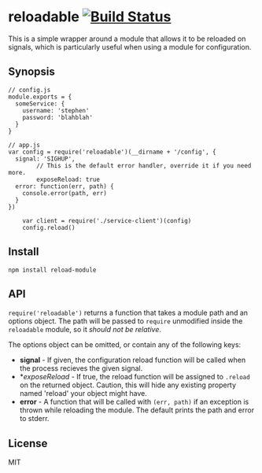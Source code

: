 # reloadable [![Build Status](https://secure.travis-ci.org/BetSmartMedia/node-reloadable.png?branch=master)](http://travis-ci.org/BetSmartMedia/node-reloadable)

This is a simple wrapper around a module that allows it to be reloaded on
signals, which is particularly useful when using a module for configuration.

## Synopsis

    // config.js
    module.exports = {
      someService: {
        username: 'stephen'
        password: 'blahblah'
      }
    }

    // app.js
    var config = require('reloadable')(__dirname + '/config', {
      signal: 'SIGHUP',
			// This is the default error handler, override it if you need more.
			exposeReload: true
      error: function(err, path) {
        console.error(path, err)
      }
    })

		var client = require('./service-client')(config)
		config.reload()

## Install

	npm install reload-module

## API

`require('reloadable')` returns a function that takes a module path and an
options object. The path will be passed to `require` unmodified inside the
`reloadable` module, so it *should not be relative*.

The options object can be omitted, or contain any of the following keys:

* **signal** - If given, the configuration reload function will be called
	when the process recieves the given signal.
* **exposeReload* - If true, the reload function will be assigned to `.reload`
	on the returned object. Caution, this will hide any existing property named 'reload'
	your object might have.
* **error** - A function that will be called with `(err, path)` if an
	exception is thrown while reloading the module. The default prints the path
	and error to stderr.

## License

MIT
